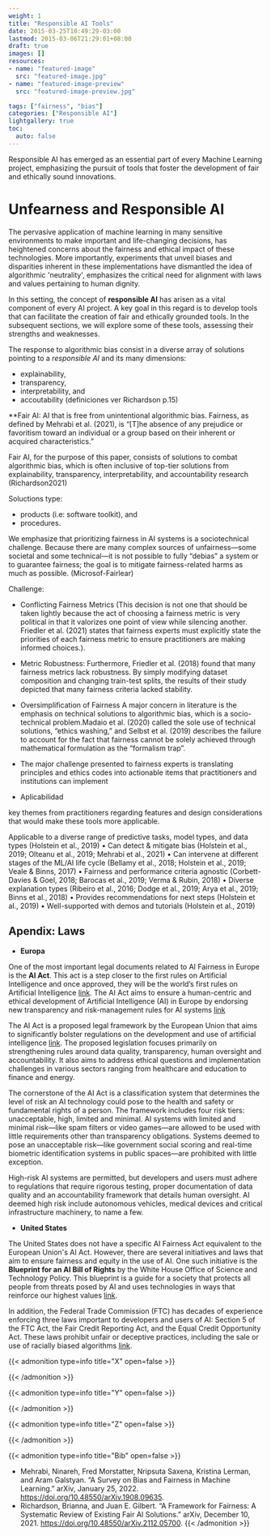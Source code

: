 ```yaml
---
weight: 1
title: "Responsible AI Tools"
date: 2015-03-25T10:49:29-03:00
lastmod: 2015-03-06T21:29:01+08:00
draft: true
images: []
resources:
- name: "featured-image"
  src: "featured-image.jpg"
- name: "featured-image-preview"
  src: "featured-image-preview.jpg"

tags: ["fairness", "bias"]
categories: ["Responsible AI"]
lightgallery: true
toc:
  auto: false
---
```


Responsible AI has emerged as an essential part of every Machine Learning project, emphasizing the pursuit of tools that foster the development of fair and ethically sound innovations.

<!--more-->


# Unfearness and Responsible AI

The pervasive application of machine learning in many sensitive environments to make important and life-changing decisions, has heightened concerns about the fairness and ethical impact of these technologies. More importantly, experiments that unveil biases and disparities inherent in these implementations have dismantled the idea of algorithmic 'neutrality', emphasizes the critical need for alignment with laws and values pertaining to human dignity.

In this setting, the concept of **responsible AI** has arisen as a vital component of every AI project. A key goal in this regard is to develop tools that can facilitate the creation of fair and ethically grounded tools. In the subsequent sections, we will explore some of these tools, assessing their strengths and weaknesses.


The response to algorithmic bias consist in a diverse array of solutions pointing to a *responsible AI* and its many dimensions:
- explainability,
- transparency, 
- interpretability, and
- accoutability
(definiciones ver Richardson p.15)

**Fair AI: AI that is free from unintentional algorithmic bias. Fairness, as defined by Mehrabi et al. (2021), is “[T]he absence of any prejudice or favoritism toward an individual or a group based on their inherent or acquired characteristics.”

Fair AI, for the purpose of this paper, consists of solutions to combat algorithmic bias, which is often inclusive of top-tier solutions from explainability, transparency, interpretability, and accountability research (Richardson2021)

Soluctions type:
- products (i.e: software toolkit), and
- procedures.

We emphasize that prioritizing fairness in AI systems is a sociotechnical challenge. Because there are many complex sources of unfairness—some societal and some technical—it is not possible to fully “debias” a system or to guarantee fairness; the goal is to mitigate fairness-related harms as much as possible. (Microsof-Fairlear)

Challenge: 
- Conflicting Fairness Metrics (This decision is not one that should be taken lightly because the act of choosing a fairness metric is very political in that it valorizes one point of view while silencing another. Friedler et al. (2021) states that fairness experts must explicitly state the priorities of each fairness metric to ensure practitioners are making informed choices.).
- Metric Robustness: Furthermore, Friedler et al. (2018) found that many fairness metrics lack robustness. By simply modifying dataset composition and changing train-test splits, the results of their study depicted that many fairness criteria lacked stability.
- Oversimplification of Fairness A major concern in literature is the emphasis on technical solutions to algorithmic bias, which is a socio-technical problem.Madaio et al. (2020) called the sole use of technical solutions, “ethics washing,” and Selbst et al. (2019) describes the failure to account for the fact that fairness cannot be solely achieved through mathematical formulation as the “formalism trap”.
- The major challenge presented to fairness experts is translating principles and ethics codes into actionable items that practitioners and institutions can implement


- Aplicabilidad

key themes from practitioners regarding features and design considerations that would make these tools more applicable.

Applicable to a diverse range of predictive tasks, model types, and data types (Holstein et al., 2019) • Can detect & mitigate bias (Holstein et al., 2019; Olteanu et al., 2019; Mehrabi et al., 2021) • Can intervene at different stages of the ML/AI life cycle (Bellamy et al., 2018; Holstein et al., 2019; Veale & Binns, 2017) • Fairness and performance criteria agnostic (Corbett-Davies & Goel, 2018; Barocas et al., 2019; Verma & Rubin, 2018) • Diverse explanation types (Ribeiro et al., 2016; Dodge et al., 2019; Arya et al., 2019; Binns et al., 2018) • Provides recommendations for next steps (Holstein et al., 2019) • Well-supported with demos and tutorials (Holstein et al., 2019)


## Apendix: Laws

- **Europa** 

One of the most important legal documents related to AI Fairness in Europe is the **AI Act**. This act is a step closer to the first rules on Artificial Intelligence and once approved, they will be the world’s first rules on Artificial Intelligence [link](https://www.europarl.europa.eu/news/en/press-room/20230505IPR84904/ai-act-a-step-closer-to-the-first-rules-on-artificial-intelligence). The AI Act aims to ensure a human-centric and ethical development of Artificial Intelligence (AI) in Europe by endorsing new transparency and risk-management rules for AI systems [link](https://www.weforum.org/agenda/2023/03/the-european-union-s-ai-act-explained/)

The AI Act is a proposed legal framework by the European Union that aims to significantly bolster regulations on the development and use of artificial intelligence [link](https://www.caidp.org/resources/eu-ai-act/). The proposed legislation focuses primarily on strengthening rules around data quality, transparency, human oversight and accountability. It also aims to address ethical questions and implementation challenges in various sectors ranging from healthcare and education to finance and energy.

The cornerstone of the AI Act is a classification system that determines the level of risk an AI technology could pose to the health and safety or fundamental rights of a person. The framework includes four risk tiers: unacceptable, high, limited and minimal. AI systems with limited and minimal risk—like spam filters or video games—are allowed to be used with little requirements other than transparency obligations. Systems deemed to pose an unacceptable risk—like government social scoring and real-time biometric identification systems in public spaces—are prohibited with little exception.

High-risk AI systems are permitted, but developers and users must adhere to regulations that require rigorous testing, proper documentation of data quality and an accountability framework that details human oversight. AI deemed high risk include autonomous vehicles, medical devices and critical infrastructure machinery, to name a few.


- **United States** 

The United States does not have a specific AI Fairness Act equivalent to the European Union's AI Act. However, there are several initiatives and laws that aim to ensure fairness and equity in the use of AI. One such initiative is the **Blueprint for an AI Bill of Rights** by the White House Office of Science and Technology Policy. This blueprint is a guide for a society that protects all people from threats posed by AI and uses technologies in ways that reinforce our highest values [link](https://www.whitehouse.gov/ostp/ai-bill-of-rights/).

In addition, the Federal Trade Commission (FTC) has decades of experience enforcing three laws important to developers and users of AI: Section 5 of the FTC Act, the Fair Credit Reporting Act, and the Equal Credit Opportunity Act. These laws prohibit unfair or deceptive practices, including the sale or use of racially biased algorithms [link](https://www.ftc.gov/business-guidance/blog/2021/04/aiming-truth-fairness-equity-your-companys-use-ai).


{{< admonition type=info title="X" open=false >}}

{{< /admonition >}}


{{< admonition type=info title="Y" open=false >}}

{{< /admonition >}}


{{< admonition type=info title="Z" open=false >}}

{{< /admonition >}}


{{< admonition type=info title="Bib" open=false >}}
- Mehrabi, Ninareh, Fred Morstatter, Nripsuta Saxena, Kristina Lerman, and Aram Galstyan. “A Survey on Bias and Fairness in Machine Learning.” arXiv, January 25, 2022. https://doi.org/10.48550/arXiv.1908.09635.
- Richardson, Brianna, and Juan E. Gilbert. “A Framework for Fairness: A Systematic Review of Existing Fair AI Solutions.” arXiv, December 10, 2021. https://doi.org/10.48550/arXiv.2112.05700.
{{< /admonition >}}

